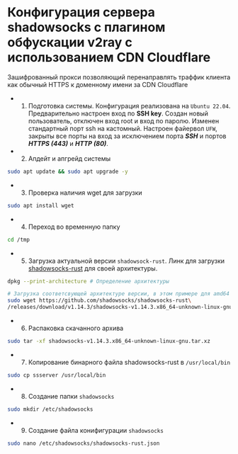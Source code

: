 # Конфигурация сервера shadowsocks c плагином обфускации v2ray c использованием CDN Cloudflare
Зашифрованный прокси позволяющий перенаправлять траффик клиента как обычный HTTPS к доменному имени за CDN Cloudflare

* 1. Подготовка системы.
Конфигурация реализована на `Ubuntu 22.04`. Предварительно настроен вход по **SSH key**. Создан новый пользователь, отключен вход root и вход по паролю. Изменен стандартный порт ssh на кастомный. Настроен файервол `UFW`, закрыты все порты на вход за исключением порта ***SSH*** и портов ***HTTPS (443)*** и ***HTTP (80)***.
* 2. Апдейт и апгрейд системы
 
```bash
sudo apt update && sudo apt upgrade -y
```
* 3. Проверка наличия wget для загрузки
```bash
sudo apt install wget
```
* 4. Переход во временную папку
```bash
cd /tmp
```
* 5. Загрузка актуальной версии `shadowsock-rust`. Линк для загрузки [shadowsocks-rust](https://github.com/shadowsocks/shadowsocks-rust/releases/ "список релизов") для своей архитектуры.
```bash
dpkg --print-architecture # Определение архитектуры
```
```bash
# Загрузка соответсвующей архитектуре версии, в этом примере для amd64
sudo wget https://github.com/shadowsocks/shadowsocks-rust\
/releases/download/v1.14.3/shadowsocks-v1.14.3.x86_64-unknown-linux-gnu.tar.xz
```
* 6. Распаковка скачанного архива
```bash
sudo tar -xf shadowsocks-v1.14.3.x86_64-unknown-linux-gnu.tar.xz
```
* 7. Копирование бинарного файла shadowsocks-rust в `/usr/local/bin`
```bash
sudo cp ssserver /usr/local/bin
```
* 8. Создание папки `shadowsocks`
```bash
sudo mkdir /etc/shadowsocks
```
* 9. Cоздание файла конифигурации `shadowsocks`
```bash
sudo nano /etc/shadowsocks/shadowsocks-rust.json
```
